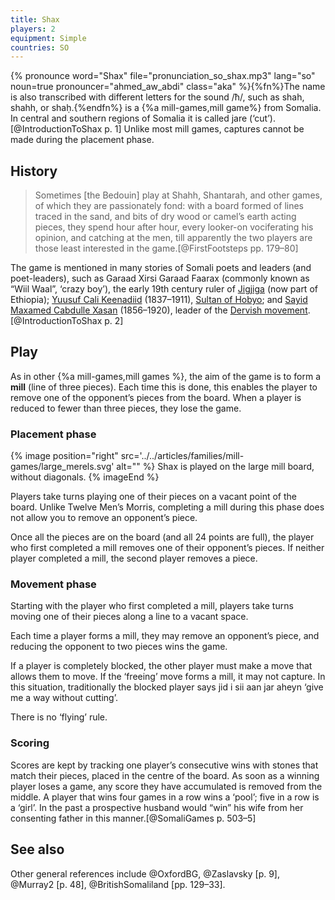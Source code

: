 ```yaml
---
title: Shax
players: 2
equipment: Simple
countries: SO
---
```


<p class="lead">
{% pronounce word="Shax" file="pronunciation_so_shax.mp3" lang="so" noun=true
pronouncer="ahmed_aw_abdi" class="aka" %}{%fn%}The name is also transcribed with different letters for the sound /ħ/, such as <span lang="so">shah</span>, <span lang="so">shahh</span>, or <span lang="so">shaḥ</span>.{%endfn%} is a {%a mill-games,mill game%} from Somalia. In central and southern regions of Somalia it is called <span lang="so" class="aka">jare</span> (‘cut’).[@IntroductionToShax p. 1] Unlike most mill games, captures cannot be made during the placement phase.
</p>

<!-- excerpt -->

<!--
<blockquote class="twitter-tweet" data-lang="en"><p lang="en" dir="ltr"><a
href="https://twitter.com/hashtag/Shax?src=hash&amp;ref_src=twsrc%5Etfw">#Shax</a>
Somali traditional Board game on <a
href="https://twitter.com/hashtag/HIBF2017?src=hash&amp;ref_src=twsrc%5Etfw">#HIBF2017</a>
<a href="https://t.co/Zcf3S04xY2">pic.twitter.com/Zcf3S04xY2</a></p>&mdash;
🐪Tirsit Yetbarek (@ tirsity) <a
href="https://twitter.com/tirsity/status/890503033280507904?ref_src=twsrc%5Etfw">July
27, 2017</a></blockquote>
-->

## History

<blockquote class="blockquote epigraph">

Sometimes [the Bedouin] play at Shahh, Shantarah, and other games, of which they
are passionately fond: with a board formed of lines traced in the sand, and bits
of dry wood or camel’s earth acting pieces, they spend hour after hour, every
looker-on vociferating his opinion, and catching at the men, till apparently the
two players are those least interested in the game.[@FirstFootsteps pp. 179–80]

</blockquote>

The game is mentioned in many stories of Somali poets and leaders (and poet-leaders), such as <span class="noun" lang="so">Garaad Xirsi Garaad Faarax</span> (commonly known as “<span class="noun" lang="so">Wiil Waal</span>”, ‘crazy boy’), the early 19th century ruler of [<span class="noun" lang="so">Jigjiga</span>](https://en.wikipedia.org/wiki/Jijiga) (now part of Ethiopia); [<span class="noun" lang="so">Yuusuf Cali Keenadiid</span>](https://en.wikipedia.org/wiki/Yusuf_Ali_Kenadid) (1837–1911), [Sultan of Hobyo](https://en.wikipedia.org/wiki/Sultanate_of_Hobyo); and [<span class="noun" lang="so">Sayid Maxamed Cabdulle Xasan</span>](https://en.wikipedia.org/wiki/Mohammed_Abdullah_Hassan) (1856–1920), leader of the [Dervish movement](https://en.wikipedia.org/wiki/Dervish_movement_(Somali)).[@IntroductionToShax p. 2]

## Play

As in other {%a mill-games,mill games %}, the aim of the game is to form a **mill** (line of three pieces). Each time this is done, this enables the player to remove one of the opponent’s pieces from the board. When a player is reduced to fewer than three pieces, they lose the game.

### Placement phase

{% image 
    position="right"
    src='../../articles/families/mill-games/large_merels.svg'
    alt="" %}
    <span class="noun" lang="so">Shax</span> is played on the large mill board, without diagonals.
{% imageEnd %}

Players take turns playing one of their pieces on a vacant point of the board. Unlike Twelve Men’s Morris, completing a mill during this phase does not allow you to remove an opponent’s piece.

Once all the pieces are on the board (and all 24 points are full), the player who first completed a mill removes one of their opponent’s pieces. If neither player completed a mill, the second player removes a piece.

### Movement phase

Starting with the player who first completed a mill, players take turns moving one of their pieces along a line to a vacant space.

Each time a player forms a mill, they may remove an opponent’s piece, and reducing the opponent to two pieces wins the game.

If a player is completely blocked, the other player must make a move that allows them to move. If the ‘freeing’ move forms a mill, it may not capture. In this situation, traditionally the blocked player says <span lang="so">jid i sii aan jar aheyn</span> ‘give me a way without cutting’.

There is no ‘flying’ rule.

### Scoring

Scores are kept by tracking one player’s consecutive wins with stones that match their pieces, placed in the centre of the board. As soon as a winning player loses a game, any score they have accumulated is removed from the middle. A player that wins four games in a row wins a ‘pool’; five in a row is a ‘girl’.  In the past a prospective husband would “win” his wife from her consenting father in this manner.[@SomaliGames p. 503–5]

## See also

Other general references include @OxfordBG, @Zaslavsky [p. 9], @Murray2 [p.  48], @BritishSomaliland [pp. 129–33].
